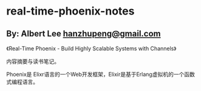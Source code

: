 # real-time-phoenix-notes

## By: Albert Lee hanzhupeng@gmail.com

《Real-Time Phoenix - Build Highly Scalable Systems with Channels》

内容摘要与读书笔记。

Phoenix是 Elixr语言的一个Web开发框架，Elixir是基于Erlang虚拟机的一个函数式编程语言。